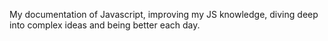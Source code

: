 My documentation of Javascript, improving my JS knowledge, diving deep into complex ideas and being better each day.
